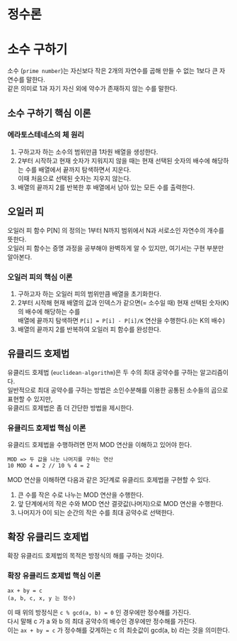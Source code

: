 정수론
===

# 소수 구하기

소수 (`prime number`)는 자신보다 작은 2개의 자연수를 곱해 만들 수 없는 1보다 큰 자연수를 말한다.  
같은 의미로 1과 자기 자신 외에 약수가 존재하지 않는 수를 말한다.

## 소수 구하기 핵심 이론

### 에라토스테네스의 체 원리

1. 구하고자 하는 소수의 범위만큼 1차원 배열을 생성한다.
2. 2부터 시작하고 현재 숫자가 지워지지 않을 때는 현재 선택된 숫자의 배수에 해당하는 수를 배열에서 끝까지 탐색하면서 지운다.  
    이때 처음으로 선택된 숫자는 지우지 않는다.
3. 배열의 끝까지 2를 반복한 후 배열에서 남아 있는 모든 수를 출력한다.

## 오일러 피

오일러 피 함수 P[N] 의 정의는 1부터 N까지 범위에서 N과 서로소인 자연수의 개수를 뜻한다.  
오일러 피 함수는 증명 과정을 공부해야 완벽하게 알 수 있지만, 여기서는 구현 부분만 알아본다.

### 오일러 피의 핵심 이론

1. 구하고자 하는 오일러 피의 범위만큼 배열을 초기화한다.
2. 2부터 시작해 현재 배열의 값과 인덱스가 같으면(= 소수일 때) 현재 선택된 숫자(K)의 배수에 해당하는 수를  
    배열에 끝까지 탐색하면 `P[i] = P[i] - P[i]/K` 연산을 수행한다.(i는 K의 배수)
3. 배열의 끝까지 2를 반복하여 오일러 피 함수를 완성한다.

## 유클리드 호제법

유클리드 호제법 (`euclidean-algorithm`)은 두 수의 최대 공약수를 구하는 알고리즘이다.  
일반적으로 최대 공약수를 구하는 방법은 소인수분해를 이용한 공통된 소수들의 곱으로 표현할 수 있지만,  
유클리드 호제법은 좀 더 간단한 방법을 제시한다.

### 유클리드 호제법 핵심 이론

유클리드 호제법을 수행하려면 먼저 MOD 연산을 이해하고 있어야 한다.

```
MOD => 두 값을 나눈 나머지를 구하는 연산
10 MOD 4 = 2 // 10 % 4 = 2
```

MOD 연산을 이해하면 다음과 같은 3단계로 유클리드 호제법을 구현할 수 있다.

1. 큰 수를 작은 수로 나누는 MOD 연산을 수행한다.
2. 앞 단계에서의 작은 수와 MOD 연산 결괏값(나머지)으로 MOD 연산을 수행한다.
3. 나머지가 0이 되는 순간의 작은 수를 최대 공약수로 선택한다.

## 확장 유클리드 호제법

확장 유클리드 호제법의 목적은 방정식의 해를 구하는 것이다.

### 확장 유클리드 호제법 핵심 이론

```
ax + by = c
(a, b, c, x, y 는 정수)
```

이 때 위의 방정식은 `c % gcd(a, b) = 0` 인 경우에만 정수해를 가진다.  
다시 말해 c 가 a 와 b 의 최대 공약수의 배수인 경우에만 정수해를 가진다.  
이는 `ax + by = c` 가 정수해를 갖게하는 c 의 최솟값이 gcd(a, b) 라는 것을 의미한다.
